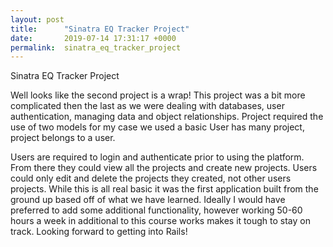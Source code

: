```yaml
---
layout: post
title:      "Sinatra EQ Tracker Project"
date:       2019-07-14 17:31:17 +0000
permalink:  sinatra_eq_tracker_project
---
```


Sinatra EQ Tracker Project


Well looks like the second project is a wrap! This project was a bit more complicated then the last as we were dealing with databases, user authentication, managing data and object relationships. Project required the use of two models for my case we used a basic User has many project, project belongs to a user. 

Users are required to login and authenticate prior to using the platform. From there they could view all the projects and create new projects. Users could only edit and delete the projects they created, not other users projects. While this is all real basic it was the first application built from the ground up based off of what we have learned. Ideally I would have preferred to add some additional functionality, however working 50-60 hours a week in additional to this course works makes it tough to stay on track. Looking forward to getting into Rails!


